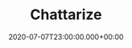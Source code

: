 ---
layout: blocks
title: Chattarize
date: 2020-07-07T23:00:00.000+00:00
page_sections:
- template: navigation-header-w-button
  block: header-2
  logo: "/uploads/Chattarize.svg"
  navigation:
  - link: "/"
    link_text: Home
  - link: "#features"
    link_text: First steps
  - link: "#team"
    link_text: Team
  cta:
    url: https://github.com/soerenetler/ZoomViz/releases/latest
    button_text: Download

- template: 1-column-text
  block: text-1
  media_alignment: Left
  headline: <strong>Impressum</strong>
  content: "<h3>Angaben gemäß § 5 TMG</h3><br/>
            Sören Etler<br/>
            Reiherbergstraße 15A<br/>
            14476 Potsdam<br/>
            <h3>Kontakt</h3><br/>
            E-Mail: hello@soeren101.de<br/><br/>
            <h3>Haftung für Inhalte</h3>
            Als Diensteanbieter sind wir gemäß § 7 Abs.1 TMG für eigene Inhalte auf diesen Seiten nach den
            allgemeinen Gesetzen verantwortlich. Nach §§ 8 bis 10 TMG sind wir als Diensteanbieter jedoch nicht
            verpflichtet, übermittelte oder gespeicherte fremde Informationen zu überwachen oder nach Umständen zu
            forschen, die auf eine rechtswidrige Tätigkeit hinweisen.<br/>
            Verpflichtungen zur Entfernung oder Sperrung der Nutzung von Informationen nach den allgemeinen
            Gesetzen bleiben hiervon unberührt. Eine diesbezügliche Haftung ist jedoch erst ab dem Zeitpunkt der
            Kenntnis einer konkreten Rechtsverletzung möglich. Bei Bekanntwerden von entsprechenden
            Rechtsverletzungen werden wir diese Inhalte umgehend entfernen.<br/><br/>
            <h3>Haftung für Links</h3>
            Unser Angebot enthält Links zu externen Websites Dritter, auf deren Inhalte wir keinen Einfluss haben.
            Deshalb können wir für diese fremden Inhalte auch keine Gewähr übernehmen. Für die Inhalte der
            verlinkten Seiten ist stets der jeweilige Anbieter oder Betreiber der Seiten verantwortlich. Die verlinkten
            Seiten wurden zum Zeitpunkt der Verlinkung auf mögliche Rechtsverstöße überprüft. Rechtswidrige Inhalte
            waren zum Zeitpunkt der Verlinkung nicht erkennbar.<br/>
            Eine permanente inhaltliche Kontrolle der verlinkten Seiten ist jedoch ohne konkrete Anhaltspunkte einer
            Rechtsverletzung nicht zumutbar. Bei Bekanntwerden von Rechtsverletzungen werden wir derartige Links
            umgehend entfernen.<br/><br/>
            <h3>Urheberrecht</h3>
            Die durch die Seitenbetreiber erstellten Inhalte und Werke auf diesen Seiten unterliegen dem deutschen
            Urheberrecht. Die Vervielfältigung, Bearbeitung, Verbreitung und jede Art der Verwertung außerhalb der
            Grenzen des Urheberrechtes bedürfen der schriftlichen Zustimmung des jeweiligen Autors bzw. Erstellers.
            Downloads und Kopien dieser Seite sind nur für den privaten, nicht kommerziellen Gebrauch gestattet.
            Soweit die Inhalte auf dieser Seite nicht vom Betreiber erstellt wurden, werden die Urheberrechte Dritter
            beachtet. Insbesondere werden Inhalte Dritter als solche gekennzeichnet. Sollten Sie trotzdem auf eine
            Urheberrechtsverletzung aufmerksam werden, bitten wir um einen entsprechenden Hinweis. Bei
            Bekanntwerden von Rechtsverletzungen werden wir derartige Inhalte umgehend entfernen.<br/><br/>
            Quelle: https://www.e-recht24.de"

- template: simple-footer
  block: footer-1
  content: Built with ❤︎ in Golm <br/> <a href="/imprint">Imprint</a>
---